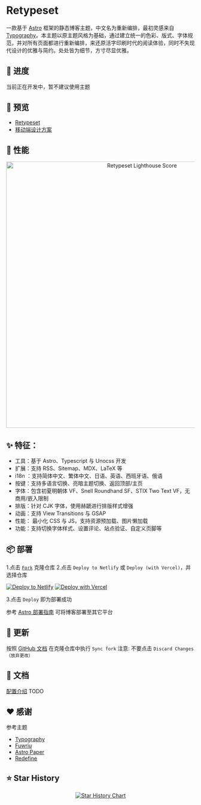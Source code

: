 # Retypeset
一款基于 [Astro](https://astro.build/) 框架的静态博客主题，中文名为重新编排，最初灵感来自 [Typography](https://astro-theme-typography.vercel.app/)。本主题以原主题风格为基础，通过建立统一的色彩、版式、字体规范，并对所有页面都进行重新编排，来还原活字印刷时代的阅读体验，同时不失现代设计的优雅与简约。处处皆为细节，方寸尽显优雅。

## 🚧 进度
当前正在开发中，暂不建议使用主题

## 🔎 预览
- [Retypeset](https://retypeset.radishzz.cc/)
- [移动端设计方案](https://mastergo.com/file/151079538766773?fileOpenFrom=home&page_id=M&source=link_share&shareId=151079538766773)

## 🚀 性能
<p align="center">
  <a href="https://pagespeed.web.dev/analysis?url=https%3A%2F%2Fretypeset.radishzz.cc%2F">
    <img width="710" alt="Retypeset Lighthouse Score" src=“./Retypeset-lighthouse-score.svg">
  <a>
</p>

## ✨ 特征：
- 工具：基于 Astro、Typescript 与 Unocss 开发
- 扩展：支持 RSS、Sitemap、MDX、LaTeX 等
- i18n ：支持简体中文、繁体中文、日语、英语、西班牙语、俄语
- 按键：支持多语言切换、亮暗主题切换、返回顶部/主页
- 字体：包含初夏明朝体 VF、Snell Roundhand SF、STIX Two Text VF，无商用/嵌入限制
- 排版：针对 CJK 字体，使用赫蹏进行排版样式增强
- 动画：支持 View Transitions 与 GSAP
- 性能： 最小化 CSS 与 JS，支持资源预加载、图片懒加载
- 功能：支持切换字体样式、设置评论、站点验证、自定义页脚等

<!-- ## 🎯 TODO
- 英文 readme
- waline 评论
- 目录
- 搜索
- 自动生成 OG
- GSAP
- 主题说明文档
- 优化 heti css
- 自定义文章 slug
- 首页同步滚动
- img to figure
- 样式 bug 测试
- 内存异常增长测试 -->

## 📦 部署
1.点击 [`Fork`](https://github.com/radishzzz/astro-theme-retypeset/fork) 克隆仓库
2.点击 `Deploy to Netlify` 或 `Deploy (with Vercel)`，并选择仓库

[![Deploy to Netlify](https://www.netlify.com/img/deploy/button.svg)](https://app.netlify.com/start) [![Deploy with Vercel](https://vercel.com/button)](https://vercel.com/new)

3.点击 `Deploy` 即为部署成功

参考 [Astro 部署指南](https://docs.astro.build/zh-cn/guides/deploy/) 可将博客部署至其它平台

## 🔄  更新
按照 [GitHub 文档](https://docs.github.com/zh/pull-requests/collaborating-with-pull-requests/working-with-forks/syncing-a-fork) 在克隆仓库中执行 `Sync fork`
注意: 不要点击 `Discard Changes（放弃更改）`

## 📄 文档
[配置介绍](https://github.com/radishzzz/astro-theme-retypeset/blob/master/src/config.ts)
TODO

## ❤️ 感谢
参考主题
- [Typography](https://astro-theme-typography.vercel.app/)
- [Fuwriu](https://github.com/saicaca/fuwari)
- [Astro Paper](https://github.com/satnaing/astro-paper)
- [Redefine](https://github.com/EvanNotFound/hexo-theme-redefine)

## ⭐ Star History
<p align="center">
<a href="https://star-history.com/#radishzzz/astro-theme-retypeset&Date">
  <picture>
    <source media="(prefers-color-scheme: dark)" srcset="https://api.star-history.com/svg?repos=radishzzz/astro-theme-retypeset&type=Date&theme=dark" />
    <source media="(prefers-color-scheme: light)" srcset="https://api.star-history.com/svg?repos=radishzzz/astro-theme-retypeset&type=Date" />
    <img alt="Star History Chart" src="https://api.star-history.com/svg?repos=radishzzz/astro-theme-retypeset&type=Date" />
  </picture>
</p>
